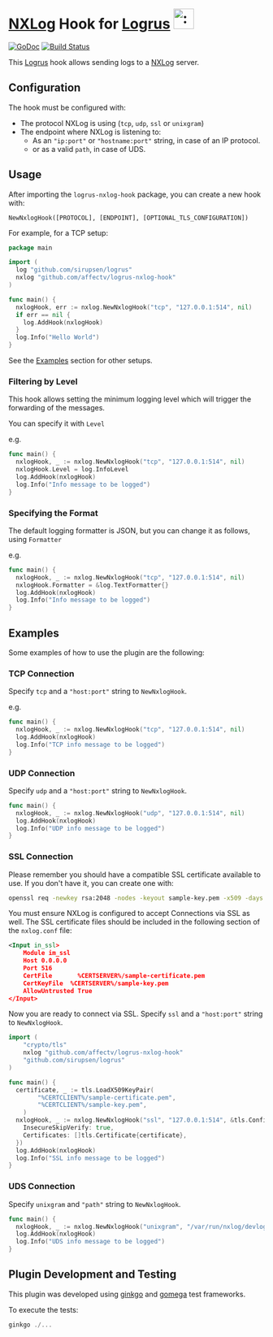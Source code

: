 # [NXLog](https://nxlog.co/) Hook for [Logrus](https://github.com/sirupsen/logrus) <img src="http://i.imgur.com/hTeVwmJ.png" width="40" height="40" alt=":walrus:" class="emoji" title=":walrus:"/>

[![GoDoc](https://godoc.org/github.com/nathany/looper?status.svg)](https://godoc.org/github.com/affectv/logrus-nxlog-hook)
[![Build Status](https://travis-ci.org/affectv/logrus-nxlog-hook.svg?branch=master)](https://travis-ci.org/affectv/logrus-nxlog-hook)

This [Logrus](https://github.com/sirupsen/logrus) hook allows sending logs to a [NXLog](https://nxlog.co/) server.

## Configuration

The hook must be configured with:

* The protocol NXLog is using (`tcp`, `udp`, `ssl` or `unixgram`)
* The endpoint where NXLog is listening to:
    * As an `"ip:port"` or `"hostname:port"` string, in case of an IP protocol.
    * or as a valid `path`, in case of UDS.

## Usage

After importing the `logrus-nxlog-hook` package, you can create a new hook with:

`NewNxlogHook([PROTOCOL], [ENDPOINT], [OPTIONAL_TLS_CONFIGURATION])`

For example, for a TCP setup:

```go
package main

import (
  log "github.com/sirupsen/logrus"
  nxlog "github.com/affectv/logrus-nxlog-hook"
)

func main() {
  nxlogHook, err := nxlog.NewNxlogHook("tcp", "127.0.0.1:514", nil)
  if err == nil {
    log.AddHook(nxlogHook)
  }
  log.Info("Hello World")
}
```

See the [Examples](#Examples) section for other setups.

### Filtering by Level

This hook allows setting the minimum logging level which
will trigger the forwarding of the messages.

You can specify it with `Level`

e.g.

```go
func main() {
  nxlogHook, _ := nxlog.NewNxlogHook("tcp", "127.0.0.1:514", nil)
  nxlogHook.Level = log.InfoLevel
  log.AddHook(nxlogHook)
  log.Info("Info message to be logged")
}
```

### Specifying the Format

The default logging formatter is JSON, but you can change it as follows, using `Formatter`

e.g.

```go
func main() {
  nxlogHook, _ := nxlog.NewNxlogHook("tcp", "127.0.0.1:514", nil)
  nxlogHook.Formatter = &log.TextFormatter{}
  log.AddHook(nxlogHook)
  log.Info("Info message to be logged")
}
```

## <a name="Examples"></a>Examples

Some examples of how to use the plugin are the following:

### TCP Connection

Specify `tcp` and a `"host:port"` string to `NewNxlogHook`.

e.g.

```go
func main() {
  nxlogHook, _ := nxlog.NewNxlogHook("tcp", "127.0.0.1:514", nil)
  log.AddHook(nxlogHook)
  log.Info("TCP info message to be logged")
}
```

### UDP Connection

Specify `udp` and a `"host:port"` string to `NewNxlogHook`.

```go
func main() {
  nxlogHook, _ := nxlog.NewNxlogHook("udp", "127.0.0.1:514", nil)
  log.AddHook(nxlogHook)
  log.Info("UDP info message to be logged")
}
```

### SSL Connection

Please remember you should have a compatible SSL certificate available to use. If you don't have it, you can create one with:

```bash
openssl req -newkey rsa:2048 -nodes -keyout sample-key.pem -x509 -days 365 -out sample-certificate.pem
```

You must ensure NXLog is configured to accept Connections via SSL as well. The SSL certificate files should be included in the following section of the `nxlog.conf` file:

```xml
<Input in_ssl>
    Module im_ssl
    Host 0.0.0.0
    Port 516
    CertFile	   %CERTSERVER%/sample-certificate.pem
    CertKeyFile	 %CERTSERVER%/sample-key.pem
    AllowUntrusted True
</Input>
```

Now you are ready to connect via SSL. Specify `ssl` and a `"host:port"` string to `NewNxlogHook`.

```go
import (
	"crypto/tls"
	nxlog "github.com/affectv/logrus-nxlog-hook"
	"github.com/sirupsen/logrus"
)

func main() {
  certificate, _ := tls.LoadX509KeyPair(
		"%CERTCLIENT%/sample-certificate.pem",
		"%CERTCLIENT%/sample-key.pem",
	)
  nxlogHook, _ := nxlog.NewNxlogHook("ssl", "127.0.0.1:514", &tls.Config{
    InsecureSkipVerify: true,
    Certificates: []tls.Certificate{certificate},
  })
  log.AddHook(nxlogHook)
  log.Info("SSL info message to be logged")
}
```

### UDS Connection

Specify `unixgram` and `"path"` string to `NewNxlogHook`.

```go
func main() {
  nxlogHook, _ := nxlog.NewNxlogHook("unixgram", "/var/run/nxlog/devlog", nil)
  log.AddHook(nxlogHook)
  log.Info("UDS info message to be logged")
}
```

## Plugin Development and Testing

This plugin was developed using [ginkgo](https://github.com/onsi/ginkgo)
and [gomega](https://github.com/onsi/gomega) test frameworks.

To execute the tests:

```go
ginkgo ./...
```
